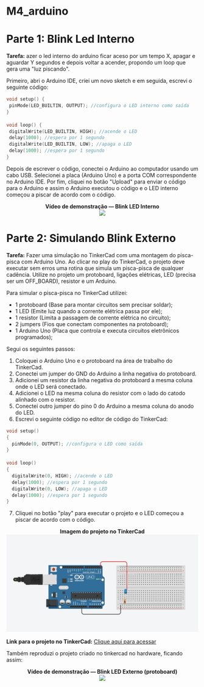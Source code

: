 # M4_arduino

# Parte 1: Blink Led Interno
 **Tarefa:** azer o led interno do arduino ficar aceso por um tempo X, apagar e aguardar Y segundos e depois voltar a acender, propondo um loop que gera uma "luz piscando".

 Primeiro, abri o Arduino IDE, criei um novo sketch e em seguida, escrevi o seguinte código:

 ```cpp
void setup() {
  pinMode(LED_BUILTIN, OUTPUT); //configura o LED interno como saída
}

void loop() {
  digitalWrite(LED_BUILTIN, HIGH); //acende o LED
  delay(1000); //espera por 1 segundo
  digitalWrite(LED_BUILTIN, LOW); //apaga o LED
  delay(1000); //espera por 1 segundo
}
```
Depois de escrever o código, conectei o Arduino ao computador usando um cabo USB. Selecionei a placa (Arduino Uno) e a porta COM correspondente no Arduino IDE. Por fim, cliquei no botão "Upload" para enviar o código para o Arduino e assim o Arduino executou o código e o LED interno começou a piscar de acordo com o código. 

<p align="center"> <b>Vídeo de demonstração — Blink LED Interno</b><br> <img src="assets/video-blink-led-interna.gif" width="600" controls></img> </p>

# Parte 2: Simulando Blink Externo
**Tarefa:** Fazer uma simulação no TinkerCad com uma montagem do pisca-pisca com Arduino Uno. Ao clicar no play do TinkerCad, o projeto deve executar sem erros uma rotina que simula um pisca-pisca de qualquer cadência. Utilize no projeto um protoboard, ligações elétricas, LED (precisa ser um OFF_BOARD), resistor e um Arduino.

Para simular o pisca-pisca no TinkerCad utilizei:
- 1 protoboard (Base para montar circuitos sem precisar soldar);
- 1 LED (Emite luz quando a corrente elétrica passa por ele);
- 1 resistor (Limita a passagem de corrente elétrica no circuito);
- 2 jumpers (Fios que conectam componentes na protoboard);
- 1 Arduino Uno (Placa que controla e executa circuitos eletrônicos programados);

Segui os seguintes passos:
1. Coloquei o Arduino Uno e o protoboard na área de trabalho do TinkerCad.
2. Conectei um jumper do GND do Arduino a linha negativa do protoboard.
3. Adicionei um resistor da linha negativa do protoboard a mesma coluna onde o LED será conectado.
4. Adicionei o LED na mesma coluna do resistor com o lado do catodo alinhado com o resistor.
5. Conectei outro jumper do pino 0 do Arduino a mesma coluna do anodo do LED.
6. Escrevi o seguinte código no editor de código do TinkerCad:
```cpp
void setup()
{
  pinMode(0, OUTPUT); //configura o LED como saída
}

void loop()
{
  digitalWrite(0, HIGH); //acende o LED
  delay(1000); //espera por 1 segundo
  digitalWrite(0, LOW); //apaga o LED
  delay(1000); //espera por 1 segundo
}
```
7. Cliquei no botão "play" para executar o projeto e o LED começou a piscar de acordo com o código.

<p align="center"> <b>Imagem do projeto no TinkerCad</b><br> <img src="assets/tinkercad-blink-led.png" width="600"> </p>

**Link para o projeto no TinkerCad:** [Clique aqui para acessar](https://www.tinkercad.com/things/aVaIb6jDGaC-blink-led?sharecode=5b_GEjejEvX6Q9PJz7XOICYwau7d4rUppCxpHw252rg)

Também reproduzi o projeto criado no tinkercad no hardware, ficando assim:

<p align="center"> <b>Vídeo de demonstração — Blink LED Externo (protoboard)</b><br> <img src="assets/video-blink-led-protboard.gif" width="600" controls></img> </p>
